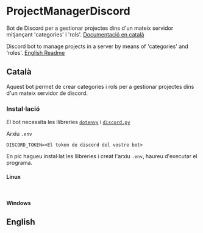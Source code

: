 # ProjectManagerDiscord
Bot de Discord per a gestionar projectes dins d'un mateix servidor mitjançant 'categories' i 'rols'. [Documentació en català](#català)

Discord bot to manage projects in a server by means of 'categories' and 'roles'. [English Readme](#english)

## Català

Aquest bot permet de crear categories i rols per a gestionar projectes dins d'un mateix servidor de discord.

### Instal·lació

El bot necessita les llibreries [`dotenvy`](https://pypi.org/project/python-dotenv/) i [`discord.py`](https://pypi.org/project/discord.py/)

Arxiu `.env`

```
DISCORD_TOKEN=<El token de discord del vostre bot>
```

En pic hagueu instal·lat les llibreries i creat l'arxiu `.env`, haureu d'executar el programa.

#### Linux

``` ```

#### Windows

## English

